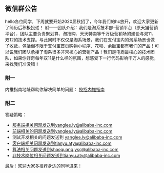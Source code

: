## 微信群公告
hello各位同学，下周就要开始2020届秋招了，今年我们的hc放开，欢迎大家更新了简历后积极投递！
附——团队介绍：我们是淘系技术部-营销平台（原天猫营销平台），团队主要负责聚划算、淘抢购、天天特卖等千万级营销场的建设与双11、双12的技术支撑。与此同时不仅仅是淘系场景，我们在支付宝内的淘系场景也做了收敛，包括但不限于支付宝首页购物小程序、花呗、余额宝都有我们的产品！可以说我们团队承接了淘系很多非常核心的营销产品！我们是电商最核心的技术团队，如果你好奇每年双11是什么样的氛围，想感受下一行代码影响千万人的感觉，来找我们准没错！

### 附一
内推指南地址帮助你解决简单的问题：
[校招内推指南](https://github.com/lyflipped/tmall-2020-recommend/blob/master/%E6%A0%A1%E6%8B%9B%E5%86%85%E6%8E%A8%E6%8C%87%E5%8D%97.md )
### 附二
答疑策略：

- 服务端相关问题发送到yanglee.ly@alibaba-inc.com
- 前端相关的问题发送到yanglee.ly@alibaba-inc.com
- 测试开发相关的问题发送到 yanglee.ly@alibaba-inc.com
- 客户端相关问题发送到tianyu.aty@alibaba-inc.com
- 算法相关问题发送到shaoguang.ysg@alibaba-inc.com
- 非技术岗位相关问题发送到tianyu.aty@alibaba-inc.com

最后！欢迎大家多推荐身边的同学进来！